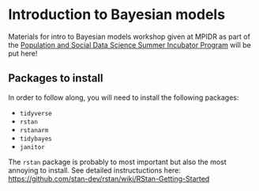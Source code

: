 # Introduction to Bayesian models
Materials for intro to Bayesian models workshop given at MPIDR as part of the [Population and Social Data Science Summer Incubator Program](https://www.demogr.mpg.de/en/news_events_6123/news_press_releases_4630/news/population_and_social_data_science_summer_incubator_program_10619) will be put here!

## Packages to install

In order to follow along, you will need to install the following packages:


- `tidyverse`
- `rstan`
- `rstanarm`
- `tidybayes`
- `janitor`

The `rstan` package is probably to most important but also the most annoying to install. See detailed instructuctions here: https://github.com/stan-dev/rstan/wiki/RStan-Getting-Started
